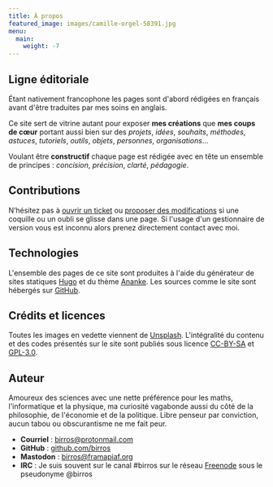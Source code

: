 ```yaml
---
title: À propos
featured_image: images/camille-orgel-58391.jpg
menu:
  main:
    weight: -7
---
```


## Ligne éditoriale

Étant nativement francophone les pages sont d'abord rédigées en français avant
d'être traduites par mes soins en anglais.

Ce site sert de vitrine autant pour exposer **mes créations** que **mes coups
de cœur** portant aussi bien sur des *projets*, *idées*, *souhaits*, *méthodes*,
*astuces*, *tutoriels*, *outils*, *objets*, *personnes*, *organisations*...

Voulant être **constructif** chaque page est rédigée avec en tête un ensemble
de principes : *concision*, *précision*, *clarté*, *pédagogie*.

## Contributions

N’hésitez pas à [ouvrir un ticket] ou [proposer des modifications] si une
coquille ou un oubli se glisse dans une page. Si l'usage d'un gestionnaire de
version vous est inconnu alors prenez directement contact avec moi.

## Technologies

L'ensemble des pages de ce site sont produites à l'aide du générateur de sites
statiques [Hugo] et du thème [Ananke]. Les sources comme le site sont hébergés
sur [GitHub].

## Crédits et licences

Toutes les images en vedette viennent de [Unsplash]. L'intégralité du contenu et
des codes présentés sur le site sont publiés sous licence [CC-BY-SA] et
[GPL-3.0].

## Auteur

Amoureux des sciences avec une nette préférence pour les maths, l'informatique
et la physique, ma curiosité vagabonde aussi du côté de la philosophie, de
l'économie et de la politique. Libre penseur par conviction, aucun tabou ou
obscurantisme ne me fait peur.

- **Courriel** : [birros@protonmail.com]
- **GitHub** : [github.com/birros]
- **Mastodon** : [birros@framapiaf.org]
- **IRC** : Je suis souvent sur le canal #birros sur le réseau [Freenode] sous
le pseudonyme @birros

<!-- Liens externes et références -->

[ouvrir un ticket]: foo
[proposer des modifications]: foo
[Hugo]: https://gohugo.io/
[Ananke]: https://github.com/budparr/gohugo-theme-ananke
[GitHub]: https://github.com/
[GPL-3.0]: https://www.gnu.org/licenses/gpl-3.0.fr.html
[CC-BY-SA]: https://creativecommons.org/licenses/by-sa/4.0/deed.fr
[Unsplash]: https://unsplash.com/
[birros@protonmail.com]: mailto:birros@protonmail.com
[github.com/birros]: https://github.com/birros
[Freenode]: https://freenode.net/
[birros@framapiaf.org]: https://framapiaf.org/@birros
